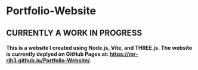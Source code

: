 # Portfolio-Website
## CURRENTLY A WORK IN PROGRESS
#### This is a website I created using Node.js, Vite, and THREE.js. The website is currently deplyed on GitHub Pages at: https://mr-rjh3.github.io/Portfolio-Website/.
